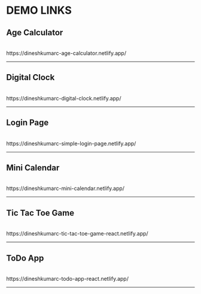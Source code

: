 <h1>DEMO LINKS</h1>
<h2>Age Calculator</h2><br>
  https://dineshkumarc-age-calculator.netlify.app/ 
<hr>
<h2>Digital Clock</h2><br>
  https://dineshkumarc-digital-clock.netlify.app/
<hr>
<h2>Login Page</h2><br>
  https://dineshkumarc-simple-login-page.netlify.app/ 
<hr>
<h2>Mini Calendar</h2><br>
  https://dineshkumarc-mini-calendar.netlify.app/
<hr>
<h2>Tic Tac Toe Game</h2><br>
  https://dineshkumarc-tic-tac-toe-game-react.netlify.app/
<hr>
<h2>ToDo App</h2><br>
  https://dineshkumarc-todo-app-react.netlify.app/
<hr>
